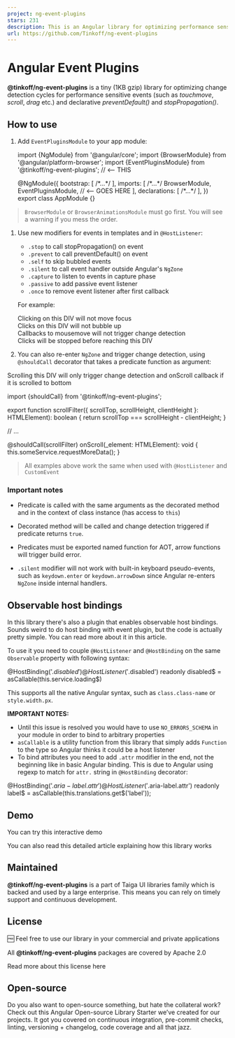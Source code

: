 ```yaml
---
project: ng-event-plugins
stars: 231
description: This is an Angular library for optimizing performance sensitive events and declarative preventDefault, stopPropagation and capture phase listeners.
url: https://github.com/Tinkoff/ng-event-plugins
---
```


Angular Event Plugins
=====================

**@tinkoff/ng-event-plugins** is a tiny (1KB gzip) library for optimizing change detection cycles for performance sensitive events (such as _touchmove_, _scroll_, _drag_ etc.) and declarative _preventDefault()_ and _stopPropagation()_.

How to use
----------

1.  Add `EventPluginsModule` to your app module:
    
    import {NgModule} from '@angular/core';
    import {BrowserModule} from '@angular/platform-browser';
    import {EventPluginsModule} from '@tinkoff/ng-event-plugins'; // <-- THIS
    
    @NgModule({
      bootstrap: \[
        /\*...\*/
      \],
      imports: \[
        /\*...\*/
        BrowserModule,
        EventPluginsModule, // <-- GOES HERE
      \],
      declarations: \[
        /\*...\*/
      \],
    })
    export class AppModule {}
    

> `BrowserModule` or `BrowserAnimationsModule` must go first. You will see a warning if you mess the order.

1.  Use new modifiers for events in templates and in `@HostListener`:
    
    -   `.stop` to call stopPropagation() on event
    -   `.prevent` to call preventDefault() on event
    -   `.self` to skip bubbled events
    -   `.silent` to call event handler outside Angular's `NgZone`
    -   `.capture` to listen to events in capture phase
    -   `.passive` to add passive event listener
    -   `.once` to remove event listener after first callback
    
    For example:
    
    <div (mousedown.prevent)\="onMouseDown()"\>Clicking on this DIV will not move focus</div\>
    
    <div (click.stop)\="onClick()"\>Clicks on this DIV will not bubble up</div\>
    
    <div (mousemove.silent)\="onMouseMove()"\>Callbacks to mousemove will not trigger change detection</div\>
    
    <div (click.capture.stop)\="onClick()"\>
      <div (click)\="never()"\>Clicks will be stopped before reaching this DIV</div\>
    </div\>
    
2.  You can also re-enter `NgZone` and trigger change detection, using `@shouldCall` decorator that takes a predicate function as argument:
    

<div (scroll.silent)\="onScroll($event.currentTarget)"\>
  Scrolling this DIV will only trigger change detection and onScroll callback if it is scrolled to bottom
</div\>

import {shouldCall} from '@tinkoff/ng-event-plugins';

export function scrollFilter({
 scrollTop, scrollHeight, clientHeight
}: HTMLElement): boolean {
    return scrollTop \=== scrollHeight \- clientHeight;
}

// ...

@shouldCall(scrollFilter)
onScroll(\_element: HTMLElement): void {
    this.someService.requestMoreData();
}

> All examples above work the same when used with `@HostListener` and `CustomEvent`

### Important notes

-   Predicate is called with the same arguments as the decorated method and in the context of class instance (has access to `this`)
    
-   Decorated method will be called and change detection triggered if predicate returns `true`.
    
-   Predicates must be exported named function for AOT, arrow functions will trigger build error.
    
-   `.silent` modifier will not work with built-in keyboard pseudo-events, such as `keydown.enter` or `keydown.arrowDown` since Angular re-enters `NgZone` inside internal handlers.
    

Observable host bindings
------------------------

In this library there's also a plugin that enables observable host bindings. Sounds weird to do host binding with event plugin, but the code is actually pretty simple. You can read more about it in this article.

To use it you need to couple `@HostListener` and `@HostBinding` on the same `Observable` property with following syntax:

@HostBinding('$.disabled')
@HostListener('$.disabled')
readonly disabled$ \= asCallable(this.service.loading$)

This supports all the native Angular syntax, such as `class.class-name` or `style.width.px`.

**IMPORTANT NOTES:**

-   Until this issue is resolved you would have to use `NO_ERRORS_SCHEMA` in your module in order to bind to arbitrary properties
-   `asCallable` is a utility function from this library that simply adds `Function` to the type so Angular thinks it could be a host listener
-   To bind attributes you need to add `.attr` modifier in the end, not the beginning like in basic Angular binding. This is due to Angular using regexp to match for `attr.` string in `@HostBinding` decorator:

@HostBinding('$.aria-label.attr')
@HostListener('$.aria-label.attr')
readonly label$ \= asCallable(this.translations.get$('label'));

Demo
----

You can try this interactive demo

You can also read this detailed article explaining how this library works

Maintained
----------

**@tinkoff/ng-event-plugins** is a part of Taiga UI libraries family which is backed and used by a large enterprise. This means you can rely on timely support and continuous development.

License
-------

🆓 Feel free to use our library in your commercial and private applications

All **@tinkoff/ng-event-plugins** packages are covered by Apache 2.0

Read more about this license here

Open-source
-----------

Do you also want to open-source something, but hate the collateral work? Check out this Angular Open-source Library Starter we’ve created for our projects. It got you covered on continuous integration, pre-commit checks, linting, versioning + changelog, code coverage and all that jazz.
